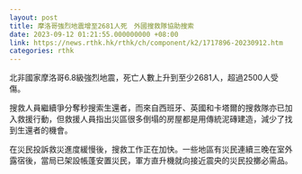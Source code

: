 ```yaml
---
layout: post
title: 摩洛哥強烈地震增至2681人死　外國搜救隊協助搜索
date: 2023-09-12 01:21:55.000000000 +08:00
link: https://news.rthk.hk/rthk/ch/component/k2/1717896-20230912.htm
categories: rthk
---
```


北非國家摩洛哥6.8級強烈地震，死亡人數上升到至少2681人，超過2500人受傷。

搜救人員繼續爭分奪秒搜索生還者，而來自西班牙、英國和卡塔爾的搜救隊亦已加入救援行動，但救援人員指出災區很多倒塌的房屋都是用傳統泥磚建造，減少了找到生還者的機會。

在災民投訴救災進度緩慢後，搜救工作正在加快。一些地區有災民連續三晚在室外露宿後，當局已架設帳蓬安置災民，軍方直升機就向接近震央的災民投擲必需品。

